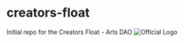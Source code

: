 # creators-float
Initial repo for the Creators Float - Arts DAO 
![Official Logo](https://vectr.com/steeldrunkpoet/b1OvNffR43.svg?width=640&height=640&select=cgQ1i1GeI)
